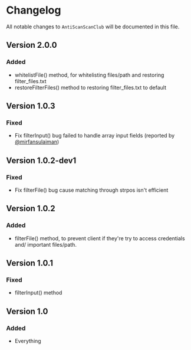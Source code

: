 # Changelog

All notable changes to `AntiScanScanClub` will be documented in this file.

## Version 2.0.0

### Added
-   whitelistFile() method, for whitelisting files/path and restoring filter_files.txt
-   restoreFilterFiles() method to restoring filter_files.txt to default

## Version 1.0.3

### Fixed
-   Fix filterInput() bug failed to handle array input fields (reported by [@mirfansulaiman](https://github.com/mirfansulaiman))

## Version 1.0.2-dev1

### Fixed

-   Fix filterFile() bug cause matching through strpos isn't efficient

## Version 1.0.2

### Added

-   filterFile() method, to prevent client if they're try to access credentials and/ important files/path.

## Version 1.0.1

### Fixed

-   filterInput() method

## Version 1.0

### Added

-   Everything
